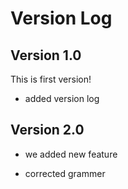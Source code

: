 # Version Log

## Version 1.0
This is first version!

+ added version log

## Version 2.0
+ we added new feature
* corrected grammer
